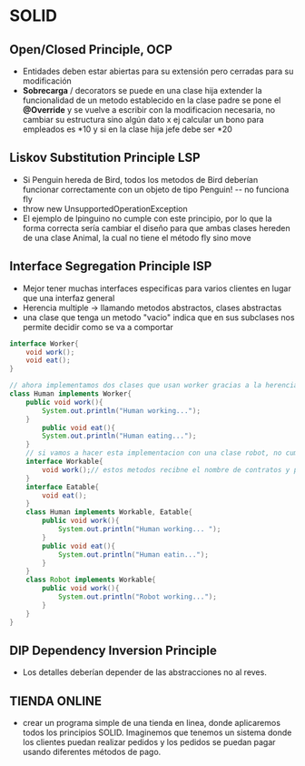# SOLID
## Open/Closed Principle, OCP
+ Entidades deben estar abiertas para su extensión pero cerradas para su modificación
+ **Sobrecarga** / decorators se puede en una clase hija extender la funcionalidad de un metodo establecido en la clase padre se pone el **@Override** y se vuelve a escribir con la modificacion necesaria, no cambiar su estructura sino algún dato x ej calcular un bono para empleados es *10 y si en la clase hija jefe debe ser *20


## Liskov Substitution Principle LSP
+ Si Penguin hereda de Bird, todos los metodos de Bird deberían funcionar correctamente con un objeto de tipo Penguin! -- no funciona fly
+ throw new UnsupportedOperationException 
+ El ejemplo de lpinguino no cumple con este principio, por lo que la forma correcta sería cambiar el diseño para que ambas clases hereden de una clase Animal, la cual no tiene el método fly sino move

## Interface Segregation Principle ISP
+ Mejor tener muchas interfaces especificas para varios clientes en lugar que una interfaz general
+ Herencia multiple -> llamando metodos abstractos, clases abstractas
+ una clase que tenga un metodo "vacio" indica que en sus subclases nos permite decidir como se va a comportar
```JAVA
interface Worker{
    void work();
    void eat();
}

// ahora implementamos dos clases que usan worker gracias a la herencia multiple
class Human implements Worker{
    public void work(){
        System.out.println("Human working...");
    }
        public void eat(){
        System.out.println("Human eating...");
    }
    // si vamos a hacer esta implementacion con una clase robot, no cumpliría con ISP por lo que lo correcto sería dividir la interface Worker en dos interfaces que nos permita ser más específicos
    interface Workable{
        void work();// estos metodos recibne el nombre de contratos y para que sean contratos deben tener cuerpo vacio1!!
    }
    interface Eatable{
        void eat();
    }
    class Human implements Workable, Eatable{
        public void work(){
            System.out.println("Human working... ");
        }
        public void eat(){
            System.out.println("Human eatin...");
        }
    }
    class Robot implements Workable{
        public void work(){
            System.out.println("Robot working...");
        }
    }
}

```
## DIP Dependency Inversion Principle
+ Los detalles deberían depender de las abstracciones no al reves.

## TIENDA ONLINE
+ crear un programa simple de una tienda en linea, donde aplicaremos todos los principios SOLID. Imaginemos que tenemos un sistema donde los clientes puedan realizar pedidos y los pedidos se puedan pagar usando diferentes métodos de pago.